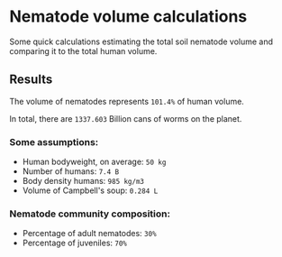 # Nematode volume calculations
Some quick calculations estimating the total soil nematode volume and comparing it to the total human volume.

## Results
The volume of nematodes represents `101.4%` of human volume.

In total, there are `1337.603` Billion cans of worms on the planet.

### Some assumptions:
- Human bodyweight, on average: `50 kg`
- Number of humans: `7.4 B`
- Body density humans: `985 kg/m3`
- Volume of Campbell's soup: `0.284 L`

### Nematode community composition:
- Percentage of adult nematodes: `30%`
- Percentage of juveniles: `70%`

